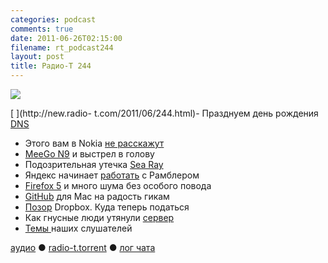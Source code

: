 ```yaml
---
categories: podcast
comments: true
date: 2011-06-26T02:15:00
filename: rt_podcast244
layout: post
title: Радио-Т 244
---
```


![](https://radio-t.com/images/radio-t/rt244.png)

[
](http://new.radio- t.com/2011/06/244.html)- Празднуем день рождения [DNS](http://habrahabr.ru/company/skydns/blog/122585/)
- Этого вам в Nokia [не расскажут](http://www.mobile-review.com/articles/2011/nokia-n9-meego.shtml)
- [MeeGo N9](http://arstechnica.com/gadgets/news/2011/06/nokias-new-meego-based-n9-is-set-up-for-failure.ars) и выстрел в голову
- Подозрительная утечка [Sea Ray](http://www.engadget.com/2011/06/23/nokias-first-windows-phone-images-and-video/)
- Яндекс начинает [работать](http://company.yandex.ru/news/press_releases/2011/0623/index.xml) с Рамблером
- [Firefox 5](http://www.engadget.com/2011/06/21/firefox-5-is-officially-released-how-are-you-liking-it/) и много шума без особого повода
- [GitHub](https://github.com/blog/878-announcing-github-for-mac) для Mac на радость гикам
- [Позор](http://blog.dropbox.com/?p=821) Dropbox. Куда теперь податься
- Как гнусные люди утянули [сервер](http://blog.instapaper.com/post/6830514157)
- [Темы ](http://new.radio-t.com/2011/06/242_22.html)наших слушателей

[аудио](http://archive.rucast.net/radio-t/media/rt_podcast244.mp3) ● [radio-t.torrent](http://www.radio-t.com/torrents/rt_podcast244.mp3.torrent) ● [лог чата](http://chat.radio-t.com/logs/radio-t-244.html)<audio src="http://archive.rucast.net/radio-t/media/rt_podcast244.mp3" preload="none"></audio>
